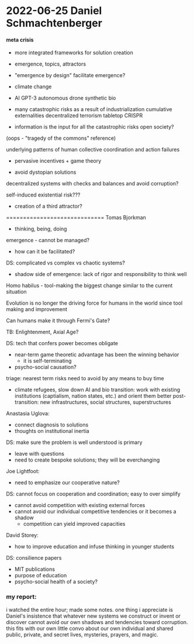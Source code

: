 # 2022-06-25 Daniel Schmachtenberger

#### meta crisis

- more integrated frameworks for solution creation

- emergence, topics, attractors

- "emergence by design"
  facilitate emergence?
  
- climate change
- AI
  GPT-3
  autonomous drone
  synthetic bio

- many catastrophic risks as a result of industrialization
  cumulative externalities
  decentralized terrorism
  tabletop CRISPR

- information is the input for all the catastrophic risks
  open society?

(oops - "tragedy of the commons" reference)

underlying patterns of human collective coordination and action failures

- pervasive incentives + game theory

- avoid dystopian solutions

decentralized systems with checks and balances and avoid corruption?

self-induced existential risk???

- creation of a third attractor?

=============================
Tomas Bjorkman
 - thinking, being, doing
 
emergence - cannot be managed?
 - how can it be facilitated?

DS: complicated vs complex vs chaotic systems?
 - shadow side of emergence: lack of rigor and responsibility to think
   well

Homo habilus - tool-making the biggest change similar to the current
 situation

Evolution is no longer the driving force for humans in the world since
 tool making and improvement

Can humans make it through Fermi's Gate?

TB: Enlightenment, Axial Age?

DS: tech that confers power becomes obligate
 - near-term game theoretic advantage has been the winning behavior
   - it is self-terminating
 - psycho-social causation?
 
 triage: nearest term risks need to avoid by any means to buy time
  - climate refugees, slow down AI and bio
 transition: work with existing institutions (captialism, nation
 states, etc.) and orient them better
 post-transition: new infrastructures, social structures, superstructures
 
Anastasia Uglova:
 - connect diagnosis to solutions
 - thoughts on institutional inertia
 
DS: make sure the problem is well understood is primary
 - leave with questions
 - need to create bespoke solutions; they will be everchanging

Joe Lightfoot:
 - need to emphasize our cooperative nature?

DS: cannot focus on cooperation and coordination; easy to over simplify
 - cannot avoid competition with existing external forces
 - cannot avoid our individual competitive tendencies or it becomes a
   shadow
   - competition can yield improved capacities

David Storey:
 - how to improve education and infuse thinking in younger students

DS: consilience papers
 - MIT publications
 - purpose of education
 - psycho-social health of a society?

### my report:
i watched the entire hour; made some notes. one thing i appreciate is Daniel's insistence that whatever new systems we construct or invent or discover cannot avoid our own shadows and tendencies toward corruption. this fits with our own little convo about our own individual and shared public, private, and secret lives, mysteries, prayers, and magic.

